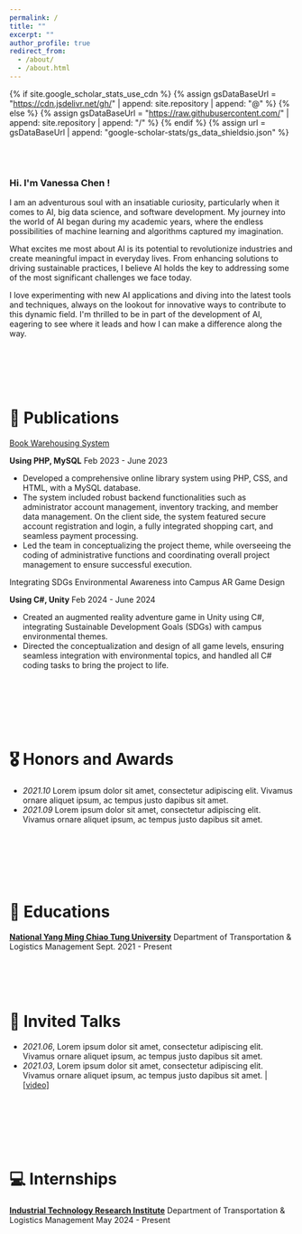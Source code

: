 ```yaml
---
permalink: /
title: ""
excerpt: ""
author_profile: true
redirect_from: 
  - /about/
  - /about.html
---
```


{% if site.google_scholar_stats_use_cdn %}
{% assign gsDataBaseUrl = "https://cdn.jsdelivr.net/gh/" | append: site.repository | append: "@" %}
{% else %}
{% assign gsDataBaseUrl = "https://raw.githubusercontent.com/" | append: site.repository | append: "/" %}
{% endif %}
{% assign url = gsDataBaseUrl | append: "google-scholar-stats/gs_data_shieldsio.json" %}

<span class='anchor' id='about-me'></span>

<br />
<br />
<h3> Hi. I'm Vanessa Chen ! </h3>
I am an adventurous soul with an insatiable curiosity, particularly when it comes to AI, big data science, and software development. My journey into the world of AI began during my academic years, where the endless possibilities of machine learning and algorithms captured my imagination.

What excites me most about AI is its potential to revolutionize industries and create meaningful impact in everyday lives. From enhancing solutions to driving sustainable practices, I believe AI holds the key to addressing some of the most significant challenges we face today.

I love experimenting with new AI applications and diving into the latest tools and techniques, always on the lookout for innovative ways to contribute to this dynamic field. I'm thrilled to be in part of the development of AI, eagering to see where it leads and how I can make a difference along the way. 
<br />
<br />
<br />
<br />
<br />
<br />

# 📝 Publications 

[Book Warehousing System]((https://github.com/chenyzzn/BookWarehousingSystem))

**Using PHP, MySQL**
Feb 2023 - June 2023
- Developed a comprehensive online library system using PHP, CSS, and HTML, with a MySQL database.
- The system included robust backend functionalities such as administrator account management, inventory tracking, and member data management. On the client side, the system featured secure account registration and login, a fully integrated shopping cart, and seamless payment processing.
- Led the team in conceptualizing the project theme, while overseeing the coding of administrative functions and coordinating overall project management to ensure successful execution.
  
Integrating SDGs Environmental Awareness into Campus AR Game Design

**Using C#, Unity**
Feb 2024 - June 2024
- Created an augmented reality adventure game in Unity using C\#, integrating Sustainable Development Goals (SDGs) with campus environmental themes.
- Directed the conceptualization and design of all game levels, ensuring seamless integration with environmental topics, and handled all C\# coding tasks to bring the project to life.
<br />
<br />
<br />
<br />
<br />

# 🎖 Honors and Awards
- *2021.10* Lorem ipsum dolor sit amet, consectetur adipiscing elit. Vivamus ornare aliquet ipsum, ac tempus justo dapibus sit amet. 
- *2021.09* Lorem ipsum dolor sit amet, consectetur adipiscing elit. Vivamus ornare aliquet ipsum, ac tempus justo dapibus sit amet. 
<br />
<br />
<br />
<br />
<br />

# 📖 Educations
<a href="https://tlm.nycu.edu.tw/en/"> **National Yang Ming Chiao Tung University**</a>  Department of Transportation & Logistics Management
Sept. 2021 - Present 
<br />
<br />
<br />
<br />
<br />

# 💬 Invited Talks
- *2021.06*, Lorem ipsum dolor sit amet, consectetur adipiscing elit. Vivamus ornare aliquet ipsum, ac tempus justo dapibus sit amet. 
- *2021.03*, Lorem ipsum dolor sit amet, consectetur adipiscing elit. Vivamus ornare aliquet ipsum, ac tempus justo dapibus sit amet.  \| [\[video\]](https://github.com/)
<br />
<br />
<br />
<br />
<br />

# 💻 Internships
<a href="https://www.itri.org.tw/english/"> **Industrial Technology Research Institute**</a>  Department of Transportation & Logistics Management
May 2024 - Present 
